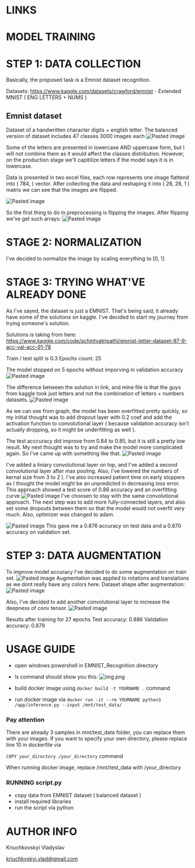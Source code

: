 # LINKS


# MODEL TRAINING

# STEP 1: DATA COLLECTION

Basically, the proposed task is a Emnist dataset recognition.

Datasets:
https://www.kaggle.com/datasets/crawford/emnist - Extended MNIST ( ENG LETTERS + NUMS )

## Emnist dataset

Dataset of a handwritten character digits + english letter. The balanced version of dataset includes 47 classes 3000 images each
![Pasted image](images/20230514181606.png)

Some of the letters are presented in lowercase AND uppercase form, but I will not combine them as it would affect the classes distribution. However, on the production stage we'll capitilize letters if the model says it is in lowercase.

Data is presented in two excel files, each row represents one image flattend into ( 784, ) vector.
After collecting the data and reshaping it into ( 28, 28, 1 ) matrix we can see that the images are flipped.

![Pasted image](images/20230514182106.png)

So the first thing to do in preprocessing is flipping the images.
After flipping we've get such arrays:
![Pasted image](images/20230514182146.png)

# STAGE 2: NORMALIZATION
I've decided to normalize the image by scaling everything to [0, 1]

# STAGE 3: TRYING WHAT'VE ALREADY DONE

As I've sayed, the dataset is just a EMNIST. That's being said, it already have some of the solutions on kaggle. I've decided to start my journey from trying someone's solution.

Solutions is taking from here: https://www.kaggle.com/code/achintyatripathi/emnist-letter-dataset-97-9-acc-val-acc-91-78

Train / test split is 0.3
Epochs count: 25

The model stopped on 5 epochs without imporving in validation accuracy
![Pasted image](images/20230514182741.png)

The difference between the solution in link, and mine file is that the guys from kaggle took just letters and not the combination of letters + numbers datasets.
![Pasted image](images/20230514182851.png)

As we can see from graph, the model has been overfitted pretty quickly, so my initial thought was to add dropout layer with 0.2 coef and add the activation function to convolutional layer ( because validation accuracy isn't actually dropping, so it might be underfitting as well ).

The test acccuracy did improve from 0.84 to 0.85, but it is still a pretty low result.
My next thought was to try and make the model more complicated again. So I've came up with something like that.
![Pasted image](images/20230514183836.png)

I've added a liniary convolutional layer on top, and I've added a second convolutional layer after max pooling. Also, I've lowered the numbers of kernal size from 3 to 2 ).
I've also increased patient time on early stoppers as I thought the model might be an unpredicted in decreasing loss error.
This approach showed a test score of 0.86 accuracy and an overfitting curve 
![Pasted image](images/20230514184543.png)
I've choosen to stay with the same convolutional approach.
The next step was to add more fully-connected layers, and also set some dropouts between them so that the model would not overfit very much. Also, optimizer was changed to adam.

![Pasted image](images/20230514191744.png)
This gave me a 0.876 accuracy on test data and a 0.870 accuracy on validation set.

# STEP 3: DATA AUGMENTATION

To improve model accuracy I've decided to do some augmentation on train set.
![Pasted image](images/20230514201432.png)
Augmentation was applied to rotations and translations as we dont really have any colors here.
Dataset shape after augmentation:
![Pasted image](images/20230514201524.png)

Also, I've decided to add another convolutional layer to increase the deepness of conv tensor.
![Pasted image](images/20230514203929.png)

 Results after training for 27 epochs
 Test accuracy: 0.886
 Validation accuracy: 0.879

# USAGE GUIDE

- open windows powershell in EMNIST_Recognition directory
- ls command should show you this:
![img.png](images/img.png)
  
- build docker image using `docker build -t YOURNAME .` command
- run docker image via `docker run -it --rm YOURNAME python3 /app/inference.py --input /mnt/test_data/`

### Pay attention
There are already 3 samples in mnt/test_data folder, you can replace them with your images.
If you want to specify your own directory, please replace line 10 in dockerfile via

`COPY your_directory /your_directory` command

When running docker image, replace /mnt/test_data with /your_directory

### RUNNING script.py

- copy data from EMNIST dataset ( balanced dataset )
- install required libraries
- run the script via python 

# AUTHOR INFO
Kriuchkovskyi Vladyslav

kriuchkvskyi.vlad@gmail.com
  